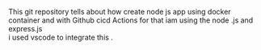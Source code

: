 This git repository tells about  how  create  node js app using  docker container and  with Github cicd Actions    for that iam using the node .js and express.js   
i used vscode  to integrate this .
